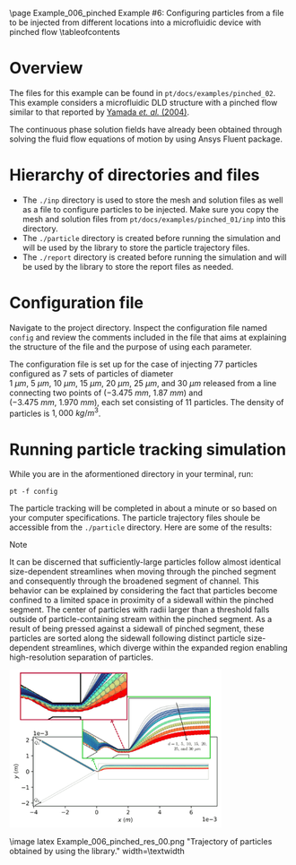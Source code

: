 \page Example_006_pinched Example #6: Configuring particles from a file to be injected from different locations into a microfluidic device with pinched flow
\tableofcontents 

# Overview

The files for this example can be found in `pt/docs/examples/pinched_02`.
This example considers a microfluidic DLD structure with a pinched flow similar to that reported by [Yamada _et. al._ (2004)](https://pubs.acs.org/doi/10.1021/ac049863r).

The continuous phase solution fields have already been obtained through solving the fluid flow equations of motion by using Ansys Fluent package. 

# Hierarchy of directories and files
- The `./inp` directory is used to store the mesh and solution files as well as a file to configure particles to be injected. Make sure you copy the mesh and solution files from `pt/docs/examples/pinched_01/inp` into this directory.
- The `./particle` directory is created before running the simulation and will be used by the library to store the particle trajectory files.
- The `./report` directory is created before running the simulation and will be used by the library to store the report files as needed.

# Configuration file

Navigate to the project directory. 
Inspect the configuration file named `config` and review the comments included in the file that aims at explaining the structure of the file and the purpose of using each parameter.

The configuration file is set up for the case of injecting 77 particles configured as 7 sets of particles of diameter $1~\mu m,~5~\mu m,~10~\mu m,~15~\mu m,~20~\mu m,~25~\mu m,~\text{and}~30~\mu m$ released from a line connecting two points of $(-3.475~mm,~1.87~mm)$ and $(-3.475~mm,~1.970~mm)$, each set consisting of 11 particles. 
The density of particles is $1,000~kg/m^3$.

# Running particle tracking simulation

While you are in the aformentioned directory in your terminal, run:

```
pt -f config
```

The particle tracking will be completed in about a minute or so based on your computer specifications.
The particle trajectory files shoule be accessible from the `./particle` directory.
Here are some of the results:

> [!NOTE]
> It can be discerned that sufficiently-large particles follow almost identical size-dependent streamlines when moving through the pinched segment and consequently through the broadened segment of channel.
> This behavior can be explained by considering the fact that particles become confined to a limited space in proximity of a sidewall within the pinched segment. The center of particles with radii larger than a threshold falls outside of particle-containing stream within the pinched segment. As a result of being pressed against a sidewall of pinched segment, these particles are sorted along the sidewall following distinct particle size-dependent streamlines, which diverge within the expanded region enabling high-resolution separation of particles.

<img src="Example_006_pinched_res_00.png" alt="Image" style="width:75%;"/>

\image latex Example_006_pinched_res_00.png "Trajectory of particles obtained by using the library." width=\textwidth
